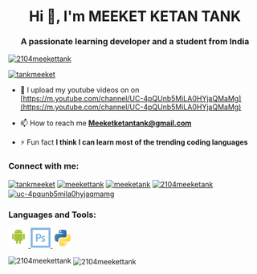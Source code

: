 <h1 align="center">Hi 👋, I'm MEEKET KETAN TANK</h1>
<h3 align="center">A passionate learning developer and a student from India</h3>

<p align="left"> <a href="https://github.com/ryo-ma/github-profile-trophy"><img src="https://github-profile-trophy.vercel.app/?username=2104meekettank" alt="2104meekettank" /></a> </p>

<p align="left"> <a href="https://twitter.com/tankmeeket" target="blank"><img src="https://img.shields.io/twitter/follow/tankmeeket?logo=twitter&style=for-the-badge" alt="tankmeeket" /></a> </p>

- 📝 I upload my youtube videos on on [https://m.youtube.com/channel/UC-4pQUnb5MiLA0HYjaQMaMg](https://m.youtube.com/channel/UC-4pQUnb5MiLA0HYjaQMaMg)

- 📫 How to reach me **Meeketketantank@gmail.com**

- ⚡ Fun fact **I think I can learn most of the trending coding languages**

<h3 align="left">Connect with me:</h3>
<p align="left">
<a href="https://twitter.com/tankmeeket" target="blank"><img align="center" src="https://raw.githubusercontent.com/rahuldkjain/github-profile-readme-generator/master/src/images/icons/Social/twitter.svg" alt="tankmeeket" height="30" width="40" /></a>
<a href="https://linkedin.com/in/meekettank" target="blank"><img align="center" src="https://raw.githubusercontent.com/rahuldkjain/github-profile-readme-generator/master/src/images/icons/Social/linked-in-alt.svg" alt="meekettank" height="30" width="40" /></a>
<a href="https://fb.com/meeketank" target="blank"><img align="center" src="https://raw.githubusercontent.com/rahuldkjain/github-profile-readme-generator/master/src/images/icons/Social/facebook.svg" alt="meeketank" height="30" width="40" /></a>
<a href="https://instagram.com/2104meeketank" target="blank"><img align="center" src="https://raw.githubusercontent.com/rahuldkjain/github-profile-readme-generator/master/src/images/icons/Social/instagram.svg" alt="2104meeketank" height="30" width="40" /></a>
<a href="https://youtube.com/channel/UC-4pQUnb5MiLA0HYjaQMaMg" target="blank"><img align="center" src="https://raw.githubusercontent.com/rahuldkjain/github-profile-readme-generator/master/src/images/icons/Social/youtube.svg" alt="uc-4pqunb5mila0hyjaqmamg" height="30" width="40" /></a>
</p>

<h3 align="left">Languages and Tools:</h3>
<p align="left"> <a href="https://developer.android.com" target="_blank" rel="noreferrer"> <img src="https://raw.githubusercontent.com/devicons/devicon/master/icons/android/android-original-wordmark.svg" alt="android" width="40" height="40"/> </a> <a href="https://www.photoshop.com/en" target="_blank" rel="noreferrer"> <img src="https://raw.githubusercontent.com/devicons/devicon/master/icons/photoshop/photoshop-line.svg" alt="photoshop" width="40" height="40"/> </a> <a href="https://www.python.org" target="_blank" rel="noreferrer"> <img src="https://raw.githubusercontent.com/devicons/devicon/master/icons/python/python-original.svg" alt="python" width="40" height="40"/> </a> </p>

<p><img align="left" src="https://github-readme-stats.vercel.app/api/top-langs?username=2104meekettank&show_icons=true&locale=en&layout=compact" alt="2104meekettank" /></p>

<p>&nbsp;<img align="center" src="https://github-readme-stats.vercel.app/api?username=2104meekettank&show_icons=true&locale=en" alt="2104meekettank" /></p>
